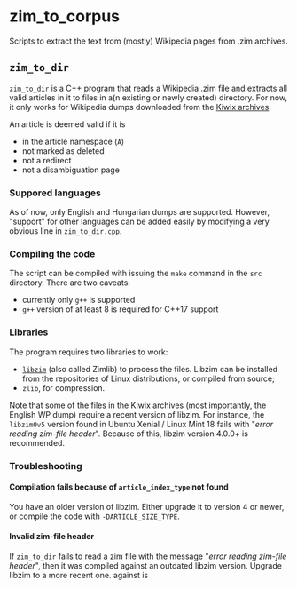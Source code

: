 # zim_to_corpus

Scripts to extract the text from (mostly) Wikipedia pages from .zim archives.

## `zim_to_dir`

`zim_to_dir` is a C++ program that reads a Wikipedia .zim file and extracts
all valid articles in it to files in a(n existing or newly created) directory.
For now, it only works for Wikipedia dumps downloaded from the
[Kiwix archives](https://wiki.kiwix.org/wiki/Content_in_all_languages).

An article is deemed valid if it is

- in the article namespace (`A`)
- not marked as deleted
- not a redirect
- not a disambiguation page

### Suppored languages

As of now, only English and Hungarian dumps are supported. However, "support"
for other languages can be added easily by modifying a very obvious line in
`zim_to_dir.cpp`.

### Compiling the code

The script can be compiled with issuing the `make` command in the `src`
directory. There are two caveats:

- currently only `g++` is supported
- `g++` version of at least 8 is required for C++17 support

### Libraries

The program requires two libraries to work:

- [`libzim`](https://github.com/openzim/libzim) (also called Zimlib) to process
  the files. Libzim can be installed from the repositories of Linux
  distributions, or compiled from source;
- `zlib`, for compression.

Note that some of the files in the Kiwix archives (most importantly, the
English WP dump) require a recent version of libzim. For instance, the
`libzim0v5` version found in Ubuntu Xenial / Linux Mint 18 fails with
"_error reading zim-file header_". Because of this, libzim version 4.0.0+ is
recommended.

### Troubleshooting

#### Compilation fails because of `article_index_type` not found

You have an older version of libzim. Either upgrade it to version 4 or newer,
or compile the code with `-DARTICLE_SIZE_TYPE`.

#### Invalid zim-file header

If `zim_to_dir` fails to read a zim file with the message
"_error reading zim-file header_", then it was compiled against an outdated
libzim version. Upgrade libzim to a more recent one.
against is 
